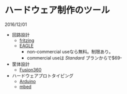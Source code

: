 # ハードウェア制作のツール

2016/12/01

- 回路設計
    - [fritzing](http://fritzing.org/)
	- [EAGLE](https://cadsoft.io/)
		- non-commercial useなら無料。制限あり。
		- commercial useは *Standard* プランからで$69-
- 筐体設計
    - [Fusion360](http://www.autodesk.co.jp/products/fusion-360/)
- ハードウェアプロトタイピング
    - [Arduino](http://www.arduino.org/)
	- [mbed](https://www.mbed.com/)
